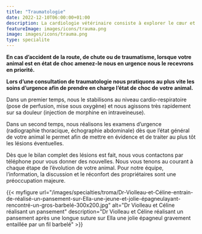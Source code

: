 ```yaml
---
title: "Traumatologie"
date: 2022-12-10T06:00:00+01:00
description: La cardiologie vétérinaire consiste à explorer le cœur et ses maladies mais également les conséquences cardiaques d’affections générales, de maladies infectieuses, tumorales, …
featureImage: images/icons/trauma.png
image: images/icons/trauma.png
type: specialite
---
```

**En cas d’accident de la route, de chute ou de traumatisme, lorsque votre animal est en état de choc amenez-le nous en urgence nous le recevrons en priorité.**

**Lors d’une consultation de traumatologie nous pratiquons au plus vite les soins d’urgence afin de prendre en charge l’état de choc de votre animal.**

Dans un premier temps, nous le stabilisons au niveau cardio-respiratoire (pose de perfusion, mise sous oxygène) et nous agissons très rapidement sur sa douleur (injection de morphine en intraveineuse).
 

Dans un second temps, nous réalisons les examens d’urgence (radiographie thoracique, échographie abdominale) dès que l’état général de votre animal le permet afin de mettre en évidence et de traiter au plus tôt les lésions éventuelles.


Dès que le bilan complet des lésions est fait, nous vous contactons par téléphone pour vous donner des nouvelles. Nous vous tenons au courant à chaque étape de l’évolution de votre animal. Pour notre équipe, l’information, la discussion et le réconfort des propriétaires sont une préoccupation majeure.

    
{{< myfigure 
    url="/images/specialties/troma/Dr-Violleau-et-Céline-entrain-de-réalisé-un-pansement-sur-Ella-une-jeune-et-jolie-épagneulayant-rencontré-un-gros-barbelé-300x200.jpg"
    alt="Dr Violleau et Céline réalisant un pansement"
    description="Dr Violleau et Céline réalisant un pansement après une longue suture sur Ella une jolie épagneul gravement entaillée par un fil barbelé" >}}
